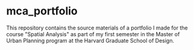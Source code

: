 # mca_portfolio

This repository contains the source materials of a portfolio I made for the course "Spatial Analysis" as part of my first semester in the Master of Urban Planning program at the Harvard Graduate School of Design.
